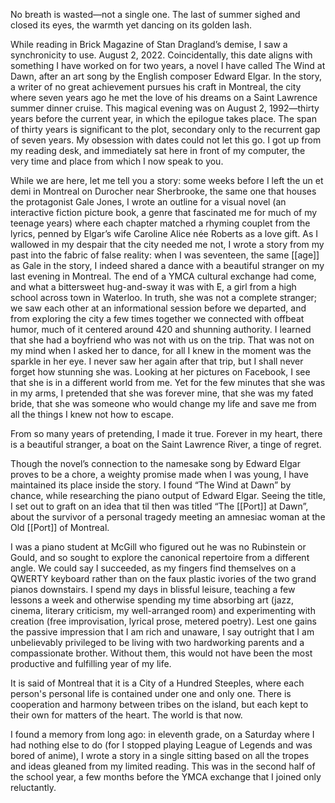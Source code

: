 No breath is wasted—not a single one. The last of summer sighed and closed its eyes, the warmth yet dancing on its golden lash.  
  
While reading in Brick Magazine of Stan Dragland’s demise, I saw a synchronicity to use. August 2, 2022. Coincidentally, this date aligns with something I have worked on for two years, a novel I have called The Wind at Dawn, after an art song by the English composer Edward Elgar. In the story, a writer of no great achievement pursues his craft in Montreal, the city where seven years ago he met the love of his dreams on a Saint Lawrence summer dinner cruise. This magical evening was on August 2, 1992—thirty years before the current year, in which the epilogue takes place. The span of thirty years is significant to the plot, secondary only to the recurrent gap of seven years. My obsession with dates could not let this go. I got up from my reading desk, and immediately sat here in front of my computer, the very time and place from which I now speak to you.  
  
While we are here, let me tell you a story: some weeks before I left the un et demi in Montreal on Durocher near Sherbrooke, the same one that houses the protagonist Gale Jones, I wrote an outline for a visual novel (an interactive fiction picture book, a genre that fascinated me for much of my teenage years) where each chapter matched a rhyming couplet from the lyrics, penned by Elgar’s wife Caroline Alice née Roberts as a love gift. As I wallowed in my despair that the city needed me not, I wrote a story from my past into the fabric of false reality: when I was seventeen, the same [[age]] as Gale in the story, I indeed shared a dance with a beautiful stranger on my last evening in Montreal. The end of a YMCA cultural exchange had come, and what a bittersweet hug-and-sway it was with E, a girl from a high school across town in Waterloo. In truth, she was not a complete stranger; we saw each other at an informational session before we departed, and from exploring the city a few times together we connected with offbeat humor, much of it centered around 420 and shunning authority. I learned that she had a boyfriend who was not with us on the trip. That was not on my mind when I asked her to dance, for all I knew in the moment was the sparkle in her eye. I never saw her again after that trip, but I shall never forget how stunning she was. Looking at her pictures on Facebook, I see that she is in a different world from me. Yet for the few minutes that she was in my arms, I pretended that she was forever mine, that she was my fated bride, that she was someone who would change my life and save me from all the things I knew not how to escape.  
  
From so many years of pretending, I made it true. Forever in my heart, there is a beautiful stranger, a boat on the Saint Lawrence River, a tinge of regret.  
  
Though the novel’s connection to the namesake song by Edward Elgar proves to be a chore, a weighty promise made when I was young, I have maintained its place inside the story. I found “The Wind at Dawn” by chance, while researching the piano output of Edward Elgar. Seeing the title, I set out to graft on an idea that til then was titled “The [[Port]] at Dawn”, about the survivor of a personal tragedy meeting an amnesiac woman at the Old [[Port]] of Montreal.  
  
I was a piano student at McGill who figured out he was no Rubinstein or Gould, and so sought to explore the canonical repertoire from a different angle. We could say I succeeded, as my fingers find themselves on a QWERTY keyboard rather than on the faux plastic ivories of the two grand pianos downstairs. I spend my days in blissful leisure, teaching a few lessons a week and otherwise spending my time absorbing art (jazz, cinema, literary criticism, my well-arranged room) and experimenting with creation (free improvisation, lyrical prose, metered poetry)‌. Lest one gains the passive impression that I am rich and unaware, I say outright that I am unbelievably privileged to be living with two hardworking parents and a compassionate brother. Without them, this would not have been the most productive and fulfilling year of my life.  
  
It is said of Montreal that it is a City of a Hundred Steeples, where each person's personal life is contained under one and only one. There is cooperation and harmony between tribes on the island, but each kept to their own for matters of the heart. The world is that now.  
  
I found a memory from long ago: in eleventh grade, on a Saturday where I had nothing else to do (for I stopped playing League of Legends and was bored of anime), I wrote a story in a single sitting based on all the tropes and ideas gleaned from my limited reading. This was in the second half of the school year, a few months before the YMCA exchange that I joined only reluctantly.